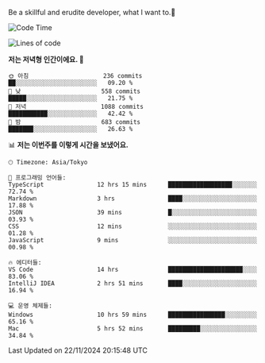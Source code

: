 Be a skillful and erudite developer, what I want to.👶

<!--START_SECTION:waka-->
![Code Time](http://img.shields.io/badge/Code%20Time-1%2C411%20hrs%2047%20mins-blue)

![Lines of code](https://img.shields.io/badge/%EC%A0%80%EB%8A%94%20%EC%97%AC%ED%83%9C%EA%B9%8C%EC%A7%80%20-903.4%20thousand%20%EC%A4%84%EC%9D%98%20%EC%BD%94%EB%93%9C%EB%A5%BC%20%EC%9E%91%EC%84%B1%ED%96%88%EC%96%B4%EC%9A%94.-blue)

**저는 저녁형 인간이에요. 🦉** 

```text
🌞 아침                     236 commits         ██░░░░░░░░░░░░░░░░░░░░░░░   09.20 % 
🌆 낮　                     558 commits         █████░░░░░░░░░░░░░░░░░░░░   21.75 % 
🌃 저녁                     1088 commits        ███████████░░░░░░░░░░░░░░   42.42 % 
🌙 밤　                     683 commits         ███████░░░░░░░░░░░░░░░░░░   26.63 % 
```


📊 **저는 이번주를 이렇게 시간을 보냈어요.** 

```text
🕑︎ Timezone: Asia/Tokyo

💬 프로그래밍 언어들: 
TypeScript               12 hrs 15 mins      ██████████████████░░░░░░░   72.74 % 
Markdown                 3 hrs               ████░░░░░░░░░░░░░░░░░░░░░   17.88 % 
JSON                     39 mins             █░░░░░░░░░░░░░░░░░░░░░░░░   03.93 % 
CSS                      12 mins             ░░░░░░░░░░░░░░░░░░░░░░░░░   01.28 % 
JavaScript               9 mins              ░░░░░░░░░░░░░░░░░░░░░░░░░   00.98 % 

🔥 에디터들: 
VS Code                  14 hrs              █████████████████████░░░░   83.06 % 
IntelliJ IDEA            2 hrs 51 mins       ████░░░░░░░░░░░░░░░░░░░░░   16.94 % 

💻 운영 체제들: 
Windows                  10 hrs 59 mins      ████████████████░░░░░░░░░   65.16 % 
Mac                      5 hrs 52 mins       █████████░░░░░░░░░░░░░░░░   34.84 % 
```


 Last Updated on 22/11/2024 20:15:48 UTC
<!--END_SECTION:waka-->
